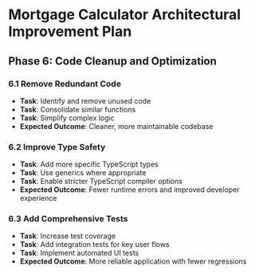# Mortgage Calculator Architectural Improvement Plan

## Phase 6: Code Cleanup and Optimization

### 6.1 Remove Redundant Code
- **Task**: Identify and remove unused code
- **Task**: Consolidate similar functions
- **Task**: Simplify complex logic
- **Expected Outcome**: Cleaner, more maintainable codebase

### 6.2 Improve Type Safety
- **Task**: Add more specific TypeScript types
- **Task**: Use generics where appropriate
- **Task**: Enable stricter TypeScript compiler options
- **Expected Outcome**: Fewer runtime errors and improved developer experience

### 6.3 Add Comprehensive Tests
- **Task**: Increase test coverage
- **Task**: Add integration tests for key user flows
- **Task**: Implement automated UI tests
- **Expected Outcome**: More reliable application with fewer regressions
